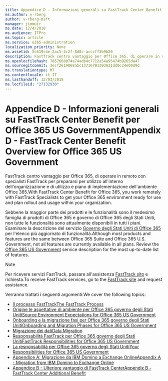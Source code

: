 ```yaml
---
title: Appendice D - Informazioni generali su FastTrack Center Benefit per Office 365 US Government
ms.author: v-rberg
author: v-rberg-msft
manager: jimmuir
ms.date: 12/4/2018
ms.audience: ITPro
ms.topic: article
ms.service: o365-administration
localization_priority: None
ms.assetid: 5c619c4e-2ac5-4c2f-8d8c-acccff3b9b20
description: FastTrack centro vantaggio per Office 365, di operare in remoto con specialisti FastTrack per prepararsi per utilizzo all'interno dell'organizzazione e di utilizzo e piano di implementazione dell'ambiente Office 365.
ms.openlocfilehash: 7857668074a74adb4c7712a54a95474b9265da47
ms.sourcegitcommit: 3ecf2619868abc13716701393831dd0c24e00d9d
ms.translationtype: MT
ms.contentlocale: it-IT
ms.lasthandoff: 12/03/2018
ms.locfileid: "27132930"
---
```

# <a name="appendix-d---fasttrack-center-benefit-overview-for-office-365-us-government"></a><span data-ttu-id="8da18-103">Appendice D - Informazioni generali su FastTrack Center Benefit per Office 365 US Government</span><span class="sxs-lookup"><span data-stu-id="8da18-103">Appendix D - FastTrack Center Benefit Overview for Office 365 US Government</span></span>

<span data-ttu-id="8da18-104">FastTrack centro vantaggio per Office 365, di operare in remoto con specialisti FastTrack per prepararsi per utilizzo all'interno dell'organizzazione e di utilizzo e piano di implementazione dell'ambiente Office 365.</span><span class="sxs-lookup"><span data-stu-id="8da18-104">With FastTrack Center Benefit for Office 365, you work remotely with FastTrack Specialists to get your Office 365 environment ready for use and plan rollout and usage within your organization.</span></span> 
  
<span data-ttu-id="8da18-p101">Sebbene la maggior parte dei prodotti e le funzionalità sono il medesimo famiglia di prodotti di Office 365 e governo di Office 365 degli Stati Uniti, non tutte le funzionalità sono attualmente disponibili in tutti i piani. Esaminare la descrizione del servizio [Governo degli Stati Uniti di Office 365](https://aka.ms/aboutgovcloud) per l'elenco più aggiornato di funzionalità.</span><span class="sxs-lookup"><span data-stu-id="8da18-p101">Although most products and features are the same between Office 365 Suite and Office 365 U.S. Government, not all features are currently available in all plans. Review the [Office 365 US Government](https://aka.ms/aboutgovcloud) service description for the most up-to-date list of features.</span></span>

> [!NOTE]
> <span data-ttu-id="8da18-107">Per ricevere servizi FastTrack, passare all'assistenza [FastTrack sito](https://go.microsoft.com/fwlink/?linkid=780698) e richiesta.</span><span class="sxs-lookup"><span data-stu-id="8da18-107">To receive FastTrack services, go to the [FastTrack site](https://go.microsoft.com/fwlink/?linkid=780698) and request assistance.</span></span>  

<span data-ttu-id="8da18-108">Verranno trattati i seguenti argomenti:</span><span class="sxs-lookup"><span data-stu-id="8da18-108">We cover the following topics:</span></span>
- [<span data-ttu-id="8da18-109">Il processo FastTrack</span><span class="sxs-lookup"><span data-stu-id="8da18-109">The FastTrack Process</span></span>](O365-fasttrack-process.md) 
- [<span data-ttu-id="8da18-110">Origine le aspettative di ambiente per Office 365 governo degli Stati Uniti</span><span class="sxs-lookup"><span data-stu-id="8da18-110">Source Environment Expectations for Office 365 US Government</span></span>](US-Gov-appendix-source-environment-expectations.md)   
- [<span data-ttu-id="8da18-111">Onboarding e la migrazione fasi per Office 365 governo degli Stati Uniti</span><span class="sxs-lookup"><span data-stu-id="8da18-111">Onboarding and Migration Phases for Office 365 US Government</span></span>](US-Gov-appendix-onboarding-and-migration.md)
- [<span data-ttu-id="8da18-112">Migrazione dei dati</span><span class="sxs-lookup"><span data-stu-id="8da18-112">Data Migration</span></span>](O365-data-migration.md)    
- [<span data-ttu-id="8da18-113">Responsabilità FastTrack per Office 365 governo degli Stati Uniti</span><span class="sxs-lookup"><span data-stu-id="8da18-113">FastTrack Responsibilities for Office 365 US Government</span></span>](US-Gov-appendix-fasttrack-responsibilities.md)   
- [<span data-ttu-id="8da18-114">La responsabilità per Office 365 governo degli Stati Uniti</span><span class="sxs-lookup"><span data-stu-id="8da18-114">Your Responsibilities for Office 365 US Government</span></span>](US-Gov-appendix-your-responsibilities.md) 
- [<span data-ttu-id="8da18-115">Appendice A: Migrazione da IBM Domino a Exchange Online</span><span class="sxs-lookup"><span data-stu-id="8da18-115">Appendix A - Migration from IBM Domino to Exchange Online</span></span>](O365-from-ibm-domino-to-exchange-online.md)   
- [<span data-ttu-id="8da18-116">Appendice B - Ulteriore vantaggio di FastTrack Center</span><span class="sxs-lookup"><span data-stu-id="8da18-116">Appendix B - FastTrack Center Additional Benefit</span></span>](O365-fasttrack-additional-benefits.md)


